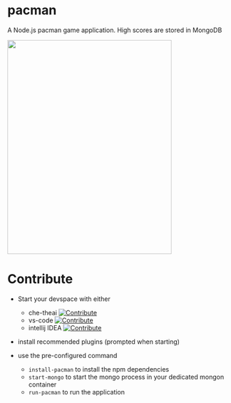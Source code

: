 # pacman
A Node.js pacman game application. High scores are stored in MongoDB

<img src="images/pacman.gif" width="368" height="480" />


# Contribute
- Start your devspace with either
  - che-theai [![Contribute](https://www.eclipse.org/che/contribute.svg)](https://devspaces.apps-crc.testing#https://github.com/joelapatatechaude/pacman)
  - vs-code [![Contribute](https://www.eclipse.org/che/contribute.svg)](https://devspaces.apps-crc.testing/#https://github.com/joelapatatechaude/pacman?che-editor=che-incubator/che-code/insiders)
  - intellij IDEA [![Contribute](https://www.eclipse.org/che/contribute.svg)](https://devspaces.apps-crc.testing/#https://github.com/joelapatatechaude/pacman?che-incubator/che-idea/latest)

- install recommended plugins (prompted when starting)

- use the pre-configured command
  - `install-pacman` to install the npm dependencies
  - `start-mongo` to start the mongo process in your dedicated mongon container
  - `run-pacman` to run the application
  

  
  




